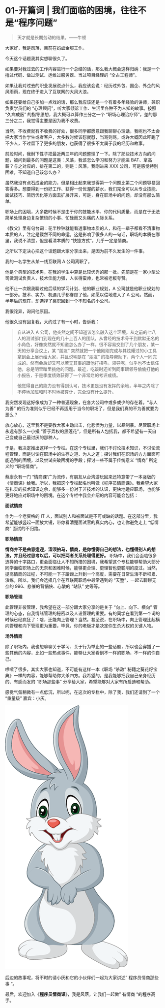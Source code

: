 # 01-开篇词 | 我们面临的困境，往往不是“程序问题”

> 天才就是长期劳动的结果。——牛顿

大家好，我是风落，目前在蚂蚁金服工作。

今天这个话题我其实想聊很久了。

如果要对我过去的工作内容进行一个总结的话，那么我大概会这样归纳：我是一个撸过代码、做过测试、运维过服务器、当过项目经理的 “全占工程师”。

如果让我对过去的职业发展说点什么，我应该会说：经历过外包、国企、外企的风风雨雨，现在终于进入了互联网的大风大浪。

如果还要给自己多加一点戏的话，那么我应该还是一个有着多年经验的讲师，兼职负责学员们的 “心理顾问”，听大家倾诉工作、生活里各种不为人知的故事。按照 “久病成医” 的指导思想，我大概可以算作三分之一个 “职场心理治疗师”，差的那三分之二，我觉得主要是因为我不收费。

当然，不收费就有不收费的好处，很多同学都愿意跟我聊聊心理话，我呢也不太会把大家当作学生或者客户，大多数时候该怼就怼，当骂则骂。或许大概因此吓跑了不少人，不过留下了更多的朋友，也获得了很多不太属于我的经历和故事。

前段时间，我耐下性子把最近两三年的问题整理了一下。除了那些技术方向的问题，被问到最多的问题是这类：风落，我该怎么学习和努力才能进 BAT、拿高薪？与之对应的，排在第二的，则是：风落，我刚进来 XXX 公司，可是感觉特别困难，不知道自己该怎么办？

虽然我没有点石成金的能力，但是相比起来我觉得第一个问题比第二个问题容易回答得多。想要得到一份好工作、获得一份优渥的薪水，我们完全可以从专业技能、面试技巧、简历优化等方面去扩展开来，可是，身在职场中的问题，却没有那么简单。

职场上的困境，大多数时候不是由于你的技能水平、你的代码质量，而是在于无法简单处理身边复杂繁琐的小事、忙碌而又头痛的人际关系。

《教父》里有句台词：花半秒钟就能看透事物本质的人，和花一辈子都看不清事物本质的人，注定是截然不同的命运。这是影响了很多人的一句话，职场的本质在哪里，我说不清楚，但是看清本质的 “快捷方式”，几乎一定是情商。

之所以下定决心把这个话题跟大家分享出来，是因为前不久发生的一件事。

我的一名学生从某一线互联网 A 公司离职了。

他是个典型的技术男，在我的学生中算是比较优秀的那一批。先前是在一家小型公司做测试负责人，技术佳能力强，人长得蛮帅，也常被老板夸赞。

他不止一次跟我聊过他后续的学习计划、他的职业规划，A 公司就是他职业规划的一部分。技术、实力、机遇几乎都眷顾了他，如愿以偿地进入了 A 公司。然而，半年后的现在，却选择了离职回到一个不知名的小公司。

我很诧异，询问他原因。

他很久没有回复我，大约过了有一小时，告诉我：

> 自从进入 A 公司，他突然之间不知道该怎么融入这个环境。从之前的七八人的测试部门到现在的几十上百人的团队，从曾经的技术骨干到默默无名的小角色，好像突然就不知道怎么办了一样。很不容易交到了几个朋友，某一天的分享会议上，某 “朋友” 突然就把一个他刚刚完成与其炫耀过的小工具拿到会上展示给大家，并且说明是在 “朋友” 的指导帮助下，两个人一同完成的。然而会后却又可以若无其事的跟他打招呼。领导呢，似乎也不太信任他，总是明里暗里挑他的问题。最近，吃饭时还听到同事跟领导偷偷打他的小报告，于是季度绩效获得了一个非常烂的考评成绩。
>
> 他觉得自己的能力没有得到认可，技术更是没有发挥的余地，半年之内除了不停地加班和时不时地被算计，完全没有什么提升。

我突然发现这好像成为了一种普遍现象，在各大公司中或多或少的存在着。“与人为善” 的行为准则似乎已经不再适用于当今的职场了，但是我们真的不为善就要为恶么？

放心放心，这里我不是要教大家主动出击，化悲愤为力量，以暴制暴。尽管职场上永远有那么一小撮 “善于弄权的黑莲花”，但是所有人包括我，都不希望有一天自己变成自己最讨厌的那种人。

于是，我决定推出这样一个专栏。在这个专栏里，我们不讨论技术知识，不讨论流程管理，而是讨论在职场中的生存之道、为人之道；探讨我们在职场的方方面面可能遇到的困境，以及尝试突破困境的手段；探讨一些不属于传统意义 “情商” 所定义的 “职场情商”。

蔡康永有一门 “情商课‘广为流传，有朋友从台湾游玩回来还特意带了一本竖版的《情商课》给我。所以，我把这个专栏起名也叫做《程序员情商课》。我希望大家在扎实的技术知识之余，能够多一份对于非技术的认识，更快地适应职场，也能够更好地应对职场中的困境。在这个专栏中我会介绍的内容可能会包括：

**面试情商**

作为一个老资格的 IT 人，面试别人和被面试是不可或缺的话题。在这部分里，我希望能够竖起一面放大镜，带你看清楚面试官的真实内心，也让你避免走上 “低情商” 面试的不归路。

**职场情商**

**情商并不是曲意逢迎，溜须拍马，情商，是你懂得自己的想法，也懂得别人的想法，并且经过思考以后，可以把两者关系处理得更好。** 职场中，我们会面临很多选择的十字路口，更会面临让人不知所措的困境，我希望这个专栏能够帮助大部分同学面临职场上的无奈和困难时候，能够更合理、更理智也更聪明的度过。当然，提高情商的过程，不可能一下子蹭蹭上升到一个高度，需要在日常生活不断积累、演练，所以，我们会选择几个在互联网职场中最常遇到的 “天堑”，一起去聊聊无奈的 996、悲催的背锅侠、心酸的 “站队” 史等等。

**职场管理**

此管理非彼管理，我希望在这一部分跟大家分享的是关于 “向上、向下、横向” 管理的心态，自我情绪管理的秘密以及人设管理的重要。有的同学在看到第一个词的时候已经疯狂了：啥，还能向上管理？当然。甚至说，在职场中，向上管理比起横向管理和向下管理更为重要，毕竟，你的老板才是决定你生杀大权的关键人物。

**场外情商**

除了职场内，我也想聊聊关于学习、关于行为举止的一些话题，所以也会穿插了一些其他的内容，比如一些热点事件，能够让大家看到不一样的职场，不一样的你自己。

啰嗦了很多，其实大家也知道，不可能有这样一本《职场 “杀敌” 秘籍之葵花籽宝典》一样的内容，能够帮助你大杀四方。我希望的，是我能够把我自己亲身经历的、有感而发的 “职场那些事” 分享给大家，希望能够对大家有所启迪和帮助。

感觉气氛稍微有一点低沉，所以呢，在这次的专栏中，除了我，我们还请到了一个 “重量级” 嘉宾：小灰。

<img src="./assets/5dfc45d70001ee3a03990857.png" />


后边的故事呢，将不时的请小灰和它的小伙伴们一起为大家讲述” 程序员情商那些事 “。

最后，欢迎加入《**程序员情商课**》，我是风落，让我们一起做” 有情商 “的程序高手。

